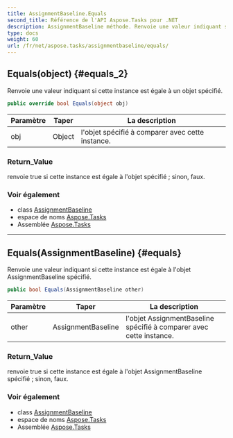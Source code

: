 ```yaml
---
title: AssignmentBaseline.Equals
second_title: Référence de l'API Aspose.Tasks pour .NET
description: AssignmentBaseline méthode. Renvoie une valeur indiquant si cette instance est égale à un objet spécifié.
type: docs
weight: 60
url: /fr/net/aspose.tasks/assignmentbaseline/equals/
---
```

## Equals(object) {#equals_2}

Renvoie une valeur indiquant si cette instance est égale à un objet spécifié.

```csharp
public override bool Equals(object obj)
```

| Paramètre | Taper | La description |
| --- | --- | --- |
| obj | Object | l'objet spécifié à comparer avec cette instance. |

### Return_Value

renvoie true si cette instance est égale à l'objet spécifié ; sinon, faux.

### Voir également

* class [AssignmentBaseline](../)
* espace de noms [Aspose.Tasks](../../assignmentbaseline/)
* Assemblée [Aspose.Tasks](../../../)

---

## Equals(AssignmentBaseline) {#equals}

Renvoie une valeur indiquant si cette instance est égale à l'objet AssignmentBaseline spécifié.

```csharp
public bool Equals(AssignmentBaseline other)
```

| Paramètre | Taper | La description |
| --- | --- | --- |
| other | AssignmentBaseline | l'objet AssignmentBaseline spécifié à comparer avec cette instance. |

### Return_Value

renvoie true si cette instance est égale à l'objet AssignmentBaseline spécifié ; sinon, faux.

### Voir également

* class [AssignmentBaseline](../)
* espace de noms [Aspose.Tasks](../../assignmentbaseline/)
* Assemblée [Aspose.Tasks](../../../)


